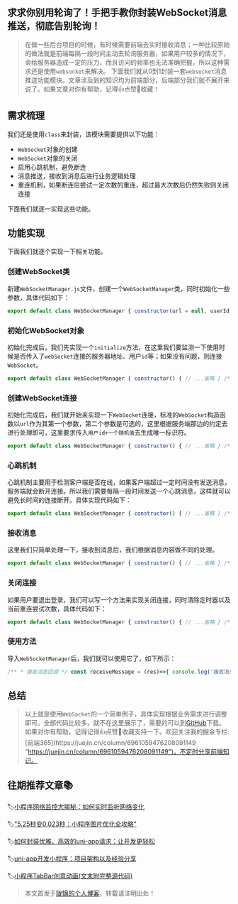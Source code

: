 ## 求求你别用轮询了！手把手教你封装WebSocket消息推送，彻底告别轮询！

> 在做一些后台项目的时候，有时候需要前端去实时接收消息；一种比较原始的做法就是前端每隔一段时间主动去轮询服务器，如果用户较多的情况下，会给服务器造成一定的压力，而且访问的频率也无法准确把握，所以这种需求还是使用`websocket`来解决。 下面我们就从0到1封装一套`websocket`消息推送功能模块。文章涉及到的知识均为前端部分，后端部分我们就不展开来说了。如果文章对你有帮助，记得👍点赞🌟收藏！

## 需求梳理

我们还是使用`class`来封装，该模块需要提供以下功能：

-   `WebSocket`对象的创建
-   `WebSocket`对象的关闭
-   启用心跳机制，避免断连
-   消息推送，接收到消息后进行业务逻辑处理
-   重连机制，如果断连后尝试一定次数的重连，超过最大次数后仍然失败则关闭连接

下面我们就逐一实现这些功能。

## 功能实现

下面我们就逐个实现一下相关功能。

### 创建WebSocket类

新建`WebSocketManager.js`文件，创建一个`WebSocketManager`类，同时初始化一些参数，具体代码如下：

```js
export default class WebSocketManager { constructor(url = null, userId = null, receiveMessageCallback = null) { this.socket = null // WebSocket 对象 this.pingTimeout = null // 心跳计时器 this.reconnectTimeout = 5000 // 重连间隔，单位：毫秒 this.maxReconnectAttempts = 10 // 最大重连尝试次数 this.reconnectAttempts = 0; // 当前重连尝试次数 this.id = userId //用户ID（业务逻辑，根据自己业务需求调整） this.url = url // WebSocket 连接地址 this.receiveMessageCallback = receiveMessageCallback // 接收消息回调函数 } }
```

### 初始化WebSocket对象

初始化完成后，我们先实现一个`initialize`方法，在这里我们要监测一下使用时候是否传入了`webSocket`连接的服务器地址、用户`id`等；如果没有问题，则连接`WebSocket`。

```js
export default class WebSocketManager { constructor() { // ...省略 } /** * 初始化 */ async start() { if( this.url && this.id){ // 连接WebSocket this.connectWebSocket() }else{ console.error('WebSocketManager erros: 请传入连接地址和用户id') } } }
```

### 创建WebSocket连接

初始化完成后，我们就开始来实现一下`WebSocket`连接，标准的`WebSocket`构造函数以`url`作为其第一个参数，第二个参数是可选的，这里根据服务端那边的约定去进行处理即可，这里要求传入`用户id+一个随机值`去生成唯一标识符。

```js
export default class WebSocketManager { constructor() { // ...省略 } /** * 创建WebSocket连接 */ connectWebSocket() { // 通过id生成唯一值（服务端要求，具体根据自己业务去调整） let id = `${this.id}-${Math.random()}` // 创建 WebSocket 对象 this.socket = new WebSocket(this.url, id) // 处理连接打开事件 this.socket.addEventListener('open', event => { // 心跳机制 this.startHeartbeat() }) // 处理接收到消息事件 this.socket.addEventListener('message', event => { this.receiveMessage(event) }) // 处理连接关闭事件 this.socket.addEventListener('close', event => { // 清除定时器 clearTimeout(this.pingTimeout) clearTimeout(this.reconnectTimeout) // 尝试重连 if (this.reconnectAttempts < this.maxReconnectAttempts) { this.reconnectAttempts++ this.reconnectTimeout = setTimeout(() => { this.connectWebSocket() }, this.reconnectTimeout) } else { // 重置重连次数 this.reconnectAttempts = 0 console.error('WebSocketManager erros: Max reconnect attempts reached. Unable to reconnect.') } }) // 处理 WebSocket 错误事件 this.socket.addEventListener('error', event => { console.error('WebSocketManager error:', event) }) } }
```

### 心跳机制

心跳机制主要用于检测客户端是否在线，如果客户端超过一定时间没有发送消息，服务端就会断开连接。所以我们需要每隔一段时间发送一个心跳消息，这样就可以避免长时间的连接断开。具体实现代码如下：

```js
export default class WebSocketManager { constructor() { // ...省略 } /** * 启动心跳机制 */ startHeartbeat() { this.pingTimeout = setInterval(() => { // 发送心跳消息 this.sendMessage('ping') }, 10000) // 每隔 10 秒发送一次心跳 } /** * 发送消息 * @param {String} message 消息内容 */ sendMessage(message) { if (this.socket.readyState === WebSocket.OPEN) { this.socket.send(message); } else { console.error('WebSocketManager error: WebSocket connection is not open. Unable to send message.') } } }
```

### 接收消息

这里我们只简单处理一下，接收到消息后，我们根据消息内容做不同的处理。

```js
export default class WebSocketManager { constructor() { // ...省略 } /** * 接收到消息 */ receiveMessage(event) { // 根据业务自行处理 console.log('receiveMessage:', event.data) this.receiveMessageCallback && receiveMessageCallback(event.data) } }
```

### 关闭连接

如果用户要退出登录，我们可以写一个方法来实现关闭连接，同时清除定时器以及当前重连尝试次数，具体代码如下：

```js
export default class WebSocketManager { constructor() { // ...省略 } /** * 关闭连接 */ closeWebSocket() { this.socket.close() // 清除定时器 重置重连次数 clearTimeout(this.pingTimeout) clearTimeout(this.reconnectTimeout) this.reconnectAttempts = 0 } }
```

### 使用方法

导入`WebSocketManager`后，我们就可以使用它了，如下所示：

```js
/** * 接收消息回调 */ const receiveMessage = (res)=>{ console.log('接收消息回调：'res) } const socketManager = new WebSocketManager('ws://example.com/socket', 'userid292992', receiveMessage) socketManager.start()
```

## 总结

> 以上就是使用`WebSocket`的一个简单例子，具体实现根据业务需求进行调整即可。全部代码比较多，就不在这里展示了，需要的可以到[GitHub](https://link.juejin.cn/?target=https%3A%2F%2Fgithub.com%2FLonJinUp%2FwebSocketManager "https://github.com/LonJinUp/webSocketManager")下载。如果对你有帮助，记得记得👍点赞🌟收藏支持一下。欢迎关注我的掘金专栏:[前端365](https://juejin.cn/column/6961059476208091149 "https://juejin.cn/column/6961059476208091149")，不定时分享前端知识。

## 往期推荐文章📚

🏷️[小程序网络监控大揭秘：如何实时监听网络变化](https://juejin.cn/post/7324384083429261351 "https://juejin.cn/post/7324384083429261351")

🏷️["5.25秒变0.023秒：小程序图片优化全攻略"](https://juejin.cn/post/7322032390574473235 "https://juejin.cn/post/7322032390574473235")

🏷️[如何封装优雅、高效的uni-app请求：让开发更轻松](https://juejin.cn/post/7262003094162243643 "https://juejin.cn/post/7262003094162243643")

🏷️[uni-app开发小程序：项目架构以及经验分享](https://juejin.cn/post/7259589417736847416 "https://juejin.cn/post/7259589417736847416")

🏷️[小程序TabBar创意动画(文末附完整源代码)](https://juejin.cn/post/6963194943506645005 "https://juejin.cn/post/6963194943506645005")

> 本文首发于[陇锦的个人博客](https://link.juejin.cn/?target=https%3A%2F%2Flonjinup.github.io "https://lonjinup.github.io")，转载请注明出处！